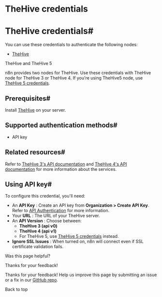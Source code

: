 # TheHive credentials

[ ](https://github.com/n8n-io/n8n-docs/edit/main/docs/integrations/builtin/credentials/thehive.md "Edit this page")

# TheHive credentials#

You can use these credentials to authenticate the following nodes:

  * [TheHive](../../app-nodes/n8n-nodes-base.thehive/)



TheHive and TheHive 5

n8n provides two nodes for TheHive. Use these credentials with TheHive node for TheHive 3 or TheHive 4. If you're using TheHive5 node, use [TheHive 5 credentials](../thehive5/).

## Prerequisites#

Install [TheHive](https://github.com/TheHive-Project/TheHiveDocs/blob/master/installation/install-guide.md) on your server.

## Supported authentication methods#

  * API key



## Related resources#

Refer to [TheHive 3's API documentation](https://docs.thehive-project.org/thehive/legacy/thehive3/api/) and [TheHive 4's API documentation](https://docs.thehive-project.org/thehive/) for more information about the services.

## Using API key#

To configure this credential, you'll need:

  * An **API Key** : Create an API key from **Organization > Create API Key**. Refer to [API Authentication](https://docs.thehive-project.org/thehive/legacy/thehive3/api/authentication/) for more information.
  * Your **URL** : The URL of your TheHive server.
  * An **API Version** : Choose between:
    * **TheHive 3 (api v0)**
    * **TheHive 4 (api v1)**
    * For TheHive 5, use [TheHive 5 credentials](../thehive5/) instead.
  * **Ignore SSL Issues** : When turned on, n8n will connect even if SSL certificate validation fails.

Was this page helpful? 

Thanks for your feedback! 

Thanks for your feedback! Help us improve this page by submitting an issue or a fix in our [GitHub repo](https://github.com/n8n-io/n8n-docs). 

Back to top 
